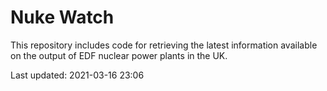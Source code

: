 # Nuke Watch

This repository includes code for retrieving the latest information available on the output of EDF nuclear power plants in the UK.

Last updated: 2021-03-16 23:06
